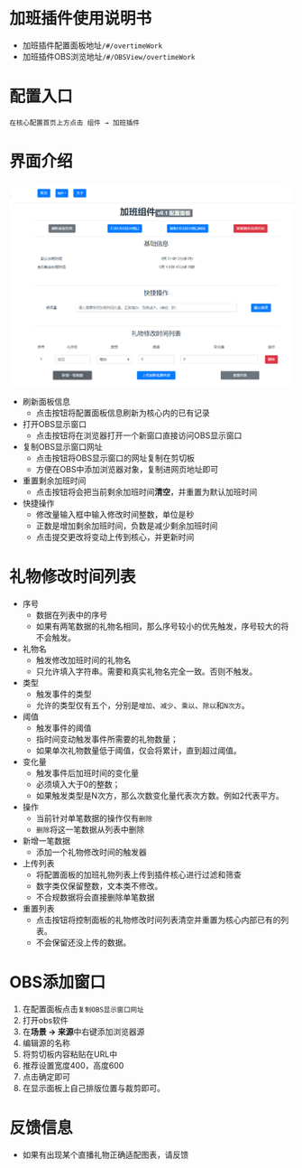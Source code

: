 # 加班插件使用说明书
- 加班插件配置面板地址`/#/overtimeWork`
- 加班插件OBS浏览地址`/#/OBSView/overtimeWork`

# 配置入口
    在核心配置首页上方点击 组件 → 加班插件

# 界面介绍
![加班插件界面展示](imgs/1.png "加班插件界面")
- 刷新面板信息
  - 点击按钮将配置面板信息刷新为核心内的已有记录
- 打开OBS显示窗口
  - 点击按钮将在浏览器打开一个新窗口直接访问OBS显示窗口
- 复制OBS显示窗口网址
  - 点击按钮将OBS显示窗口的网址复制在剪切板
  - 方便在OBS中添加浏览器对象，复制进网页地址即可
- 重置剩余加班时间
  - 点击按钮将会把当前剩余加班时间**清空**，并重置为默认加班时间
- 快捷操作
  - 修改量输入框中输入修改时间整数，单位是秒
  - 正数是增加剩余加班时间，负数是减少剩余加班时间
  - 点击提交更改将变动上传到核心，并更新时间

# 礼物修改时间列表
- 序号
  - 数据在列表中的序号
  - 如果有两笔数据的礼物名相同，那么序号较小的优先触发，序号较大的将不会触发。
- 礼物名
  - 触发修改加班时间的礼物名
  - 只允许填入字符串。需要和真实礼物名完全一致。否则不触发。
- 类型
  - 触发事件的类型
  - 允许的类型仅有五个，分别是`增加`、`减少`、`乘以`、`除以`和`N次方`。
- 阈值
  - 触发事件的阈值
  - 指时间变动触发事件所需要的礼物数量；
  - 如果单次礼物数量低于阈值，仅会将累计，直到超过阈值。
- 变化量
  - 触发事件后加班时间的变化量
  - 必须填入大于0的整数；
  - 如果触发类型是N次方，那么次数变化量代表次方数。例如2代表平方。
- 操作
  - 当前针对单笔数据的操作仅有`删除`
  - `删除`将这一笔数据从列表中删除
- 新增一笔数据
  - 添加一个礼物修改时间的触发器
- 上传列表
  - 将配置面板的加班礼物列表上传到插件核心进行过滤和筛查
  - 数字类仅保留整数，文本类不修改。
  - 不合规数据将会直接删除单笔数据
- 重置列表
  - 点击按钮将控制面板的礼物修改时间列表清空并重置为核心内部已有的列表。
  - 不会保留还没上传的数据。

# OBS添加窗口
1. 在配置面板点击`复制OBS显示窗口网址`
2. 打开obs软件
3. 在**场景 → 来源**中右键添加浏览器源
4. 编辑源的名称
5. 将剪切板内容粘贴在URL中
6. 推荐设置宽度400，高度600
7. 点击确定即可
8. 在显示面板上自己排版位置与裁剪即可。

# 反馈信息
- 如果有出现某个直播礼物正确适配图表，请反馈